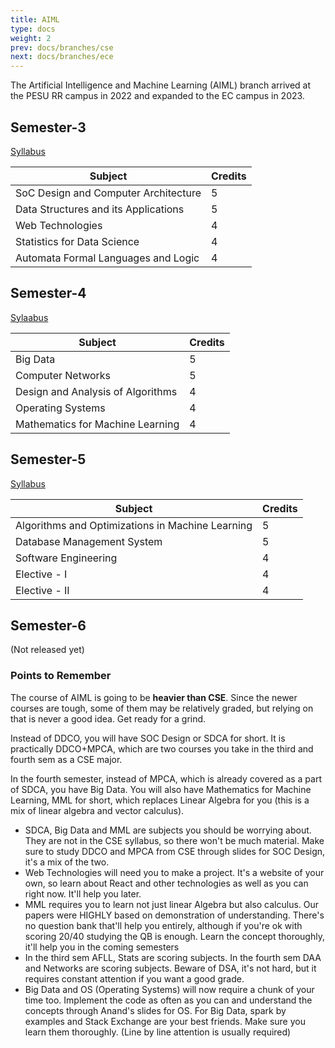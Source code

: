 ```yaml
---
title: AIML
type: docs
weight: 2
prev: docs/branches/cse
next: docs/branches/ece
---
```


The Artificial Intelligence and Machine Learning (AIML) branch arrived at the PESU RR campus in 2022 and expanded to the EC campus in 2023. 

## Semester-3

[Syllabus](https://drive.google.com/file/d/16bDXG7EPgNIcYDCgzERTXC-MXAGjV0P8/view?usp=sharing)

| Subject | Credits |
|---|---|
| SoC Design and Computer Architecture | 5 |
| Data Structures and its Applications | 5 |
| Web Technologies | 4 |
| Statistics for Data Science | 4 |
| Automata Formal Languages and Logic | 4 |

## Semester-4

[Sylaabus](https://drive.google.com/file/d/13JQqEjy3_rW8Aq0fK42EMHTPEOi6Jyt2/view?usp=sharing)

| Subject | Credits |
|---|---|
| Big Data | 5 |
| Computer Networks | 5 |
| Design and Analysis of Algorithms | 4 |
| Operating Systems | 4 |
| Mathematics for Machine Learning | 4 |

## Semester-5

[Syllabus](https://drive.google.com/file/d/1i_x0Sme4QdlEG-Gy9BZW2Ark3lmXrs5l/view?usp=sharing)

| Subject | Credits |
|---|---|
| Algorithms and Optimizations in Machine Learning | 5 |
| Database Management System | 5 |
| Software Engineering | 4 |
| Elective - I | 4 |
| Elective - II | 4 |


## Semester-6

(Not released yet)


### Points to Remember 

The course of AIML is going to be **heavier than CSE**. Since the newer courses are tough, some of them may be relatively graded, but relying on that is never a good idea. Get ready for a grind.

Instead of DDCO, you will have SOC Design or SDCA for short. It is practically DDCO+MPCA, which are two courses you take in the third and fourth sem as a CSE major.

In the fourth semester, instead of MPCA, which is already covered as a part of SDCA, you have Big Data. You will also have Mathematics for Machine Learning, MML for short, which replaces Linear Algebra for you (this is a mix of linear algebra and vector calculus).

* SDCA, Big Data and MML are subjects you should be worrying about. They are not in the CSE syllabus, so there won't be much material. Make sure to study DDCO and MPCA from CSE through slides for SOC Design, it's a mix of the two.
* Web Technologies will need you to make a project. It's a website of your own, so learn about React and other technologies as well as you can right now. It'll help you later.
* MML requires you to learn not just linear Algebra but also calculus. Our papers were HIGHLY based on demonstration of understanding. There's no question bank that'll help you entirely, although if you're ok with scoring 20/40 studying the QB is enough. Learn the concept thoroughly, it'll help you in the coming semesters 
* In the third sem AFLL, Stats are scoring subjects. In the fourth sem DAA and Networks are scoring subjects. Beware of DSA, it's not hard, but it requires constant attention if you want a good grade.
* Big Data and OS (Operating Systems) will now require a chunk of your time too. Implement the code as often as you can and understand the concepts through Anand's slides for OS. For Big Data, spark by examples and Stack Exchange are your best friends. Make sure you learn them thoroughly. (Line by line attention is usually required)



